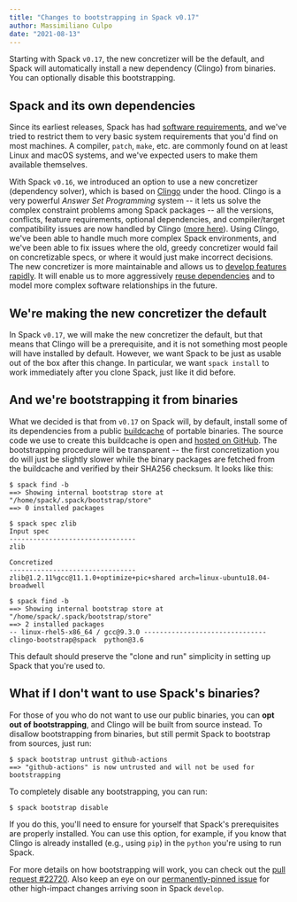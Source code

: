 ```yaml
---
title: "Changes to bootstrapping in Spack v0.17"
author: Massimiliano Culpo
date: "2021-08-13"
---
```


Starting with Spack `v0.17`, the new concretizer will be the default, and Spack will automatically
install a new dependency (Clingo) from binaries. You can optionally disable this bootstrapping.

## Spack and its own dependencies

Since its earliest releases, Spack has had
[software requirements](https://spack.readthedocs.io/en/latest/getting_started.html#prerequisites),
and we've tried to restrict them to very basic system requirements that you'd find on most
machines. A compiler, `patch`, `make`, etc. are commonly found on at least Linux and macOS systems,
and we've expected users to make them available themselves.

With Spack `v0.16`, we introduced an option to use a new concretizer (dependency solver), which is
based on [Clingo](https://github.com/potassco/clingo) under the hood. Clingo is a very powerful
*Answer Set Programming* system -- it lets us solve the complex constraint problems among Spack
packages -- all the versions, conflicts, feature requirements, optional dependencies, and
compiler/target compatibility issues are now handled by Clingo
([more here](https://archive.fosdem.org/2020/schedule/event/dependency_solving_not_just_sat/)).
Using Clingo, we've been able to handle much more complex Spack environments, and we've been able
to fix issues where the old, greedy concretizer would fail on concretizable specs, or where it
would just make incorrect decisions. The new concretizer is more maintainable and allows us to
[develop features rapidly](https://github.com/spack/spack/pulls?q=is%3Apr+label%3Aconcretization+is%3Aclosed).
It will enable us to more aggressively
[reuse dependencies](https://github.com/spack/spack/pull/25310) and to model more complex software
relationships in the future.

## We're making the new concretizer the default

In Spack `v0.17`, we will make the new concretizer the default, but that means that Clingo will be
a prerequisite, and it is not something most people will have installed by default. However, we
want Spack to be just as usable out of the box after this change. In particular, we want `spack
install` to work immediately after you clone Spack, just like it did before.

## And we're bootstrapping it from binaries

What we decided is that from `v0.17` on Spack will, by default, install some of its dependencies
from a public [buildcache](https://spack.readthedocs.io/en/latest/binary_caches.html) of portable
binaries. The source code we use to create this buildcache is open and
[hosted on GitHub](https://github.com/alalazo/spack-bootstrap-mirrors). The bootstrapping procedure
will be transparent -- the first concretization you do will just be slightly slower while the
binary packages are fetched from the buildcache and verified by their SHA256 checksum. It looks
like this:

```console
$ spack find -b
==> Showing internal bootstrap store at "/home/spack/.spack/bootstrap/store"
==> 0 installed packages

$ spack spec zlib
Input spec
--------------------------------
zlib

Concretized
--------------------------------
zlib@1.2.11%gcc@11.1.0+optimize+pic+shared arch=linux-ubuntu18.04-broadwell

$ spack find -b
==> Showing internal bootstrap store at "/home/spack/.spack/bootstrap/store"
==> 2 installed packages
-- linux-rhel5-x86_64 / gcc@9.3.0 -------------------------------
clingo-bootstrap@spack  python@3.6
```

This default should preserve the "clone and run" simplicity in setting up Spack that you're used
to.

## What if I don't want to use Spack's binaries?

For those of you who do not want to use our public binaries, you can **opt out of bootstrapping**,
and Clingo will be built from source instead. To disallow bootstrapping from binaries, but still
permit Spack to bootstrap from sources, just run:

```console
$ spack bootstrap untrust github-actions
==> "github-actions" is now untrusted and will not be used for bootstrapping
```

To completely disable any bootstrapping, you can run:

```console
$ spack bootstrap disable
```

If you do this, you'll need to ensure for yourself that Spack's prerequisites are properly
installed. You can use this option, for example, if you know that Clingo is already installed
(e.g., using `pip`) in the `python` you're using to run Spack.

For more details on how bootstrapping will work, you can check out the
[pull request #22720](https://github.com/spack/spack/pull/22720). Also keep an eye on our
[permanently-pinned issue](https://github.com/spack/spack/issues/24223) for other high-impact
changes arriving soon in Spack `develop`.
